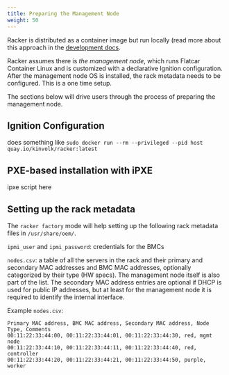 ```yaml
---
title: Preparing the Management Node
weight: 50
---
```


Racker is distributed as a container image but run locally (read more about this approach in the [development docs](../development/).

Racker assumes there is *the management node*, which runs Flatcar Container Linux and is customized with a declarative Ignition configuration. After the management node OS is installed, the rack metadata needs to be configured. This is a one time setup.

The sections below will drive users through the process of preparing the management node.

## Ignition Configuration

does something like
`sudo docker run --rm --privileged --pid host quay.io/kinvolk/racker:latest`


## PXE-based installation with iPXE

ipxe script here

## Setting up the rack metadata

The `racker factory` mode will help setting up the following rack metadata files in `/usr/share/oem/`.

`ipmi_user` and `ipmi_password`: credentials for the BMCs

`nodes.csv`: a table of all the servers in the rack and their primary and secondary MAC addresses and BMC MAC addresses,
optionally categorized by their type (HW specs).
The management node itself is also part of the list. The secondary MAC address entries are optional if DHCP is used for
public IP addresses, but at least for the management node it is required to identify the internal interface.

Example `nodes.csv`:

```
Primary MAC address, BMC MAC address, Secondary MAC address, Node Type, Comments
00:11:22:33:44:00, 00:11:22:33:44:01, 00:11:22:33:44:30, red, mgmt node
00:11:22:33:44:10, 00:11:22:33:44:11, 00:11:22:33:44:40, red, controller
00:11:22:33:44:20, 00:11:22:33:44:21, 00:11:22:33:44:50, purple, worker
```
